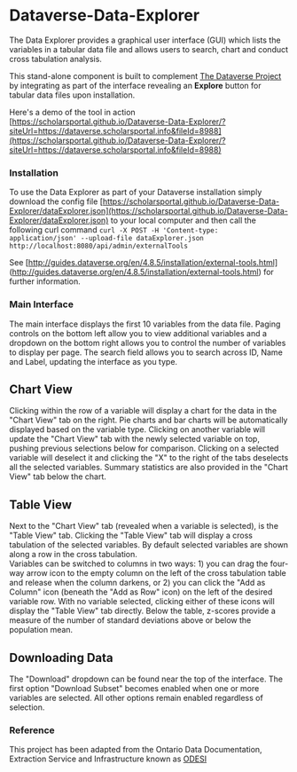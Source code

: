 # Dataverse-Data-Explorer
The Data Explorer provides a graphical user interface (GUI) which lists the variables in a tabular data file and allows users to search, chart and conduct cross tabulation analysis.

This stand-alone component is built to complement [The Dataverse Project](http://dataverse.org/) by integrating as part of the interface revealing an **Explore** button for tabular data files upon installation.

Here's a demo of the tool in action [https://scholarsportal.github.io/Dataverse-Data-Explorer/?siteUrl=https://dataverse.scholarsportal.info&fileId=8988](https://scholarsportal.github.io/Dataverse-Data-Explorer/?siteUrl=https://dataverse.scholarsportal.info&fileId=8988)

### Installation
To use the Data Explorer as part of your Dataverse installation simply download the config file [https://scholarsportal.github.io/Dataverse-Data-Explorer/dataExplorer.json](https://scholarsportal.github.io/Dataverse-Data-Explorer/dataExplorer.json) to your local computer and then call the following curl command
``curl -X POST -H 'Content-type: application/json' --upload-file dataExplorer.json http://localhost:8080/api/admin/externalTools``

See [http://guides.dataverse.org/en/4.8.5/installation/external-tools.html] (http://guides.dataverse.org/en/4.8.5/installation/external-tools.html) for further information.

### Main Interface
The main interface displays the first 10 variables from the data file. 
Paging controls on the bottom left allow you to view additional variables and a dropdown on the bottom right allows you to control the number of variables to display per page.
The search field allows you to search across ID, Name and Label, updating the interface as you type.

## Chart View
Clicking within the row of a variable will display a chart for the data in the "Chart View" tab on the right. Pie charts and bar charts will be automatically displayed based on the variable type.
Clicking on another variable will update the "Chart View" tab with the newly selected variable on top, pushing previous selections below for comparison.
Clicking on a selected variable will deselect it and clicking the "X" to the right of the tabs deselects all the selected variables.
Summary statistics are also provided in the "Chart View" tab below the chart.

## Table View
Next to the "Chart View" tab (revealed when a variable is selected), is the "Table View" tab. 
Clicking the "Table View" tab will display a cross tabulation of the selected variables.
By default selected variables are shown along a row in the cross tabulation.  
Variables can be switched to columns in two ways: 1) you can drag the four-way arrow icon to the empty column on the left of the cross tabulation table and release when the column darkens, or 2) you can click the "Add as Column" icon (beneath the "Add as Row" icon) on the left of the desired variable row.
With no variable selected, clicking either of these icons will display the "Table View" tab directly.
Below the table, z-scores provide a measure of the number of standard deviations above or below the population mean.

## Downloading Data
The "Download" dropdown can be found near the top of the interface. The first option "Download Subset" becomes enabled when one or more variables are selected.
All other options remain enabled regardless of selection.


### Reference
This project has been adapted from the Ontario Data Documentation, Extraction Service and Infrastructure known as [ODESI](odesi.ca)
